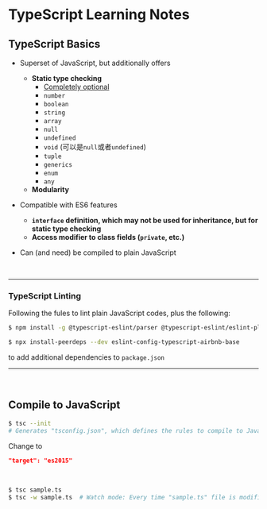 # TypeScript Learning Notes

## TypeScript Basics

* Superset of JavaScript, but additionally offers
  * **Static type checking**
    * <u>Completely optional</u>
    * `number`
    * `boolean`
    * `string`
    * `array`
    * `null`
    * `undefined`
    * `void`  (可以是`null`或者`undefined`)
    * `tuple`
    * `generics`
    * `enum`
    * `any`
  * **Modularity**
* Compatible with ES6 features
    * **`interface` definition, which may not be used for inheritance, but for static type checking**
    * **Access modifier to class fields (`private`, etc.)**
  
* Can (and need) be compiled to plain JavaScript

<br>

***

### TypeScript Linting

Following the fules to lint plain JavaScript codes, plus the following:

```bash
$ npm install -g @typescript-eslint/parser @typescript-eslint/eslint-plugin

$ npx install-peerdeps --dev eslint-config-typescript-airbnb-base
```

to add additional dependencies to `package.json`

***

<br>

## Compile to JavaScript

```bash
$ tsc --init
# Generates "tsconfig.json", which defines the rules to compile to JavaScript
```

Change to

```json
"target": "es2015"
```

<br>

```bash
$ tsc sample.ts
$ tsc -w sample.ts  # Watch mode: Every time "sample.ts" file is modified, auto-generate the corresponding "sample.js" file
```

